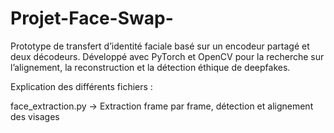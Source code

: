 # Projet-Face-Swap-
Prototype de transfert d’identité faciale basé sur un encodeur partagé et deux décodeurs. Développé avec PyTorch et OpenCV pour la recherche sur l’alignement, la reconstruction et la détection éthique de deepfakes.

Explication des différents fichiers : 

face_extraction.py -> Extraction frame par frame, détection et alignement des visages 

